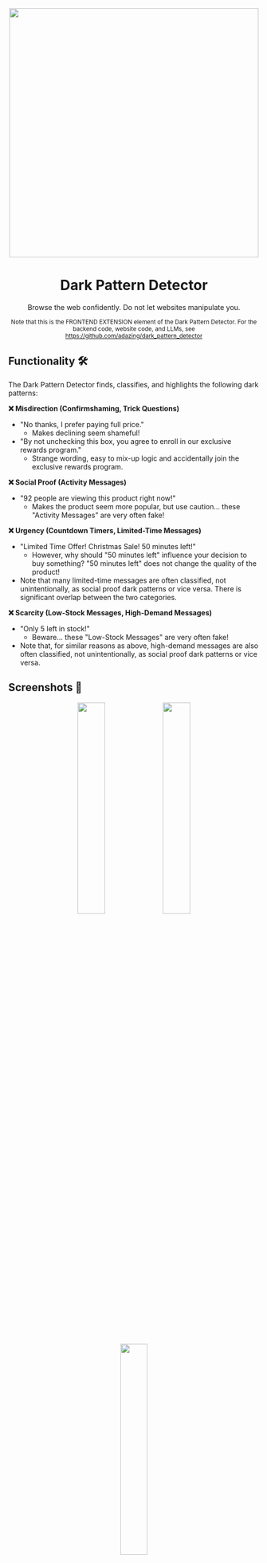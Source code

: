 <div align="center">
  <img src="https://github.com/user-attachments/assets/4a5bfcf0-9df8-46e0-b52d-4aa559bb48cd" alt="" width="500"></img>
  <h1>Dark Pattern Detector</h1>
  <p>Browse the web confidently. Do not let websites manipulate you.</p>
  <sub>Note that this is the FRONTEND EXTENSION element of the Dark Pattern Detector. For the backend code, website code, and LLMs, see <a href="https://github.com/adazing/dark_pattern_detector">https://github.com/adazing/dark_pattern_detector</a></sub>
</div>

<h2>Functionality 🛠️</h2>

The Dark Pattern Detector finds, classifies, and highlights the following dark patterns:

<b>❌ Misdirection (Confirmshaming, Trick Questions)</b>
<ul>
    <li>
      "No thanks, I prefer paying full price."
      <ul>
        <li>
          Makes declining seem shameful!
        </li>
      </ul>
    </li>
    <li>
      "By not unchecking this box, you agree to enroll in our exclusive rewards program."
      <ul>
        <li>
          Strange wording, easy to mix-up logic and accidentally join the exclusive rewards program.
        </li>
      </ul>
    </li>
</ul>

<b>❌ Social Proof (Activity Messages)</b>
<ul>
    <li>
      "92 people are viewing this product right now!"
      <ul>
        <li>
          Makes the product seem more popular, but use caution... these "Activity Messages" are very often fake!
        </li>
      </ul>
    </li>
</ul>

<b>❌ Urgency (Countdown Timers, Limited-Time Messages)</b>
<ul>
    <li>
      "Limited Time Offer! Christmas Sale! 50 minutes left!"
      <ul>
        <li>
          However, why should "50 minutes left" influence your decision to buy something? "50 minutes left" does not change the quality of the product!
        </li>
      </ul>
    </li>
    <li>Note that many limited-time messages are often classified, not unintentionally, as social proof dark patterns or vice versa. There is significant overlap between the two categories.</li>
</ul>

<b>❌ Scarcity (Low-Stock Messages, High-Demand Messages)</b>
<ul>
    <li>
      "Only 5 left in stock!"
      <ul>
        <li>
          Beware... these "Low-Stock Messages" are very often fake!
        </li>
      </ul>
    </li>
    <li>Note that, for similar reasons as above, high-demand messages are also often classified, not unintentionally, as social proof dark patterns or vice versa.</li>
</ul>

<h2>Screenshots 📸</h2>

<div align="center">
  <img src="https://github.com/user-attachments/assets/6f5bb1ec-c16a-4ac8-a632-b7a0f347f1ac" alt="" width="33%"></img>
  <img src="https://github.com/user-attachments/assets/8b559248-7d23-4b04-b937-df09f752dc4e" alt="" width="33%"></img>
  <img src="https://github.com/user-attachments/assets/8b7e2a4f-2ede-4513-ae91-e580705799d4" alt="" width="33%"></img>
</div>

<h2>Installation 🔽</h2>

Estimated Time to Complete: 3 minutes 🕒.

Download one of the compressed files from the latest release (see <a href="https://github.com/natnuo/dark-pattern-detector-extension/releases/">our releases</a>). We recommend you download the latest version because older versions may be incompatible with the backend server. Save the downloaded file to a location you will not accidentally delete (as doing so would break the extension).

Next, extract the compressed file. Save the location of the resulting folder.

In your Chromium browser, find the extension management page. The images below represent the location of the page in two Chromium browsers (Google Chrome and Brave). Other Chromium browsers should be similar. A Chromium browser is REQUIRED for this extension (nearly all mainstream, non-Firefox browsers are compatible).

<img src="https://github.com/user-attachments/assets/b1b1a194-c5a0-43e3-9d2f-8dbf57781982" alt="" width="58%"></img>
<img src="https://github.com/user-attachments/assets/16a062b2-fda4-42a7-b025-c71fd4d06c26" alt="" width="37%"></img>

Picture 1, <b>Google Chrome:</b> Triple dots → Extensions → Manage Extensions

Picture 2, <b>Brave:</b> Hamburger → Extensions

Within the extension manager, enable "Developer mode".

<img src="https://github.com/user-attachments/assets/e6509372-5bb0-4a8b-8d0b-61eb32512c91" alt="" width="60%"></img>
<img src="https://github.com/user-attachments/assets/6d32ff4d-fd40-45b7-b94c-360ac6be8480" alt="" width="37%"></img>

Select "Load unpacked", and when prompted, select the folder that was result of our extraction earlier.

<img src="https://github.com/user-attachments/assets/86e43e66-aebf-4cc4-a5d8-8860bae38efa" alt="" width="37%"></img>
<img src="https://github.com/user-attachments/assets/6b967228-1641-4f60-9fc9-995f952472c5" alt="" width="60%"></img>

Yay! The extension is now active. You can view what each dark-pattern highlight color represents by clicking on the extension (click on the name of the extension, found in the locations shown in the below images).

<img src="https://github.com/user-attachments/assets/761f9fa2-a89e-4c63-a2df-d82267f64216" alt="" width="43%"></img>
<img src="https://github.com/user-attachments/assets/ce3d1e97-d3e3-462c-8e38-5e3268f1c2ff" alt="" width="51%"></img>

Now, each time you visit a page, any dark patterns found should be highlighted and flashing in ~7-20 seconds (the purpose of the 7+ second delay is to reduce the load on our servers, which are costly).

Think smart, and stay safe! 🫡

<br/>

<i>Sincerely,</i>

<b>The Dark Pattern Detector Team</b> (Nathan, Ada, Sophia, Rachel) 💙

<br/>

<div align="center">
  <img src="https://github.com/user-attachments/assets/325361ce-6895-4466-8f40-14d07adc96e5" alt="" width="888"></img>
</div>
